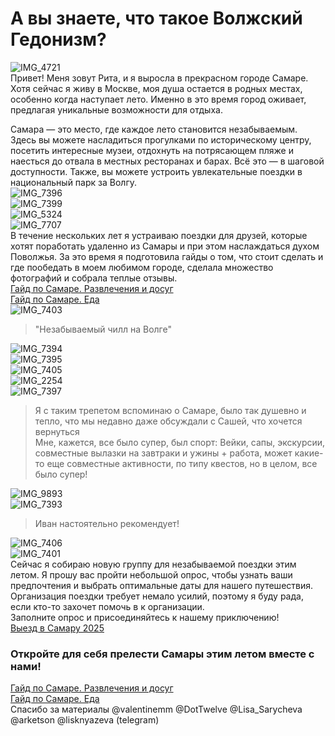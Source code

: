 # А вы знаете, что такое Волжский Гедонизм?   
![IMG_4721](files/img_4721.jpeg)    
Привет! Меня зовут Рита, и я выросла в прекрасном городе Самаре. Хотя сейчас я живу в Москве, моя душа остается в родных местах, особенно когда наступает лето. Именно в это время город оживает, предлагая уникальные возможности для отдыха.   
   
Самара — это место, где каждое лето становится незабываемым. Здесь вы можете насладиться прогулками по историческому центру, посетить интересные музеи, отдохнуть на потрясающем пляже и наесться до отвала в местных ресторанах и барах. Всё это — в шаговой доступности. Также, вы можете устроить увлекательные поездки в национальный парк за Волгу.   
![IMG_7396](files/img_7396.jpeg)    
![IMG_7399](files/img_7399.jpeg)    
![IMG_5324](files/img_5324.jpeg)    
![IMG_7707](files/img_7707.jpeg)    
В течение нескольких лет я устраиваю поездки для друзей, которые хотят поработать удаленно из Самары и при этом наслаждаться духом Поволжья. За это время я подготовила гайды о том, что стоит сделать и где пообедать в моем любимом городе, сделала множество фотографий и собрала теплые отзывы.   
[Гайд по Самаре. Развлечения и досуг](gaid-po-samare-razvlecheniia-i-dosug.md)    
[Гайд по Самаре. Еда](gaid-po-samare-eda.md)    
![IMG_7403](files/img_7403.jpeg)    
> "Незабываемый чилл на Волге"   

![IMG_7394](files/img_7394.jpeg)    
![IMG_7395](files/img_7395.jpeg)    
![IMG_7405](files/img_7405.jpeg)    
![IMG_2254](files/img_2254.jpeg)    
![IMG_7397](files/img_7397.jpeg)    
> Я с таким трепетом вспоминаю о Самаре, было так душевно и тепло, что мы недавно даже обсуждали с Сашей, что хочется вернуться   
> Мне, кажется, все было супер, был спорт: Вейки, сапы, экскурсии, совместные вылазки на завтраки и ужины + работа, может какие-то еще совместные активности, по типу квестов, но в целом, все было супер!   
>    

![IMG_9893](files/img_9893.jpeg)    
![IMG_7393](files/img_7393.jpeg)    
> Иван настоятельно рекомендует!   

![IMG_7406](files/img_7406.jpeg)    
![IMG_7401](files/img_7401.jpeg)    
Сейчас я собираю новую группу для незабываемой поездки этим летом. Я прошу вас пройти небольшой опрос, чтобы узнать ваши предпочтения и выбрать оптимальные даты для нашего путешествия. Организация поездки требует немало усилий, поэтому я буду рада, если кто-то захочет помочь в к организации.   
Заполните опрос и присоединяйтесь к нашему приключению!   
[Выезд в Самару 2025](https://forms.gle/AYTrTM2Rwa3gm8ik8)    
### **Откройте для себя прелести Самары этим летом вместе с нами!**   
[Гайд по Самаре. Развлечения и досуг](gaid-po-samare-razvlecheniia-i-dosug.md)    
[Гайд по Самаре. Еда](gaid-po-samare-eda.md)    
Спасибо за материалы @valentinemm @DotTwelve @Lisa\_Sarycheva @arketson @lisknyazeva (telegram)    
   
